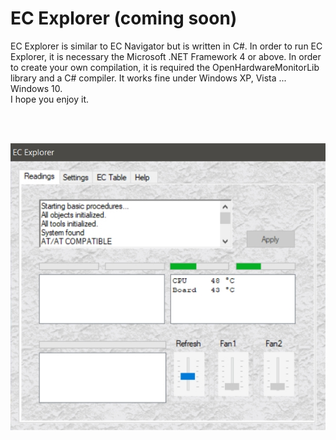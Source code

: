 #	EC Explorer (coming soon)
<p>
        EC Explorer is similar to EC Navigator but is written in  C#.  In order
to run EC Explorer, it is necessary the Microsoft .NET Framework 4 or above. In 
order to create your own compilation, it is required the OpenHardwareMonitorLib 
library and a C# compiler. It works fine under Windows XP, Vista ... Windows 10. 
	<br>
        I hope you enjoy it.
</p>
<br><br>
<p><img src="ECExplorer.jpg">
<br><br>
</p>

